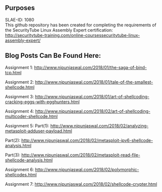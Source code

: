 ## Purposes 

SLAE-ID: 1080</br>
This github repository has been created for completing the requirements of the SecurityTube Linux Assembly Expert certification:</br>
<http://securitytube-training.com/online-coursessecuritytube-linux-assembly-expert/>

## Blog Posts Can Be Found Here:
Assignment 1: http://www.nipunjaswal.com/2018/01/the-saga-of-bind-tcp.html

Assignment 2: http://www.nipunjaswal.com/2018/01/tale-of-the-smallest-shellcode.html

Assignment 3: http://www.nipunjaswal.com/2018/01/art-of-shellcoding-cracking-eggs-with-egghunters.html

Assignment 4: http://www.nipunjaswal.com/2018/02/art-of-shellcoding-multicoder-shellcode.html

Assignment 5: 
Part(1): http://www.nipunjaswal.com/2018/02/analyzing-metasploit-adduser-payload.html

Part(2): http://www.nipunjaswal.com/2018/02/metasploit-ipv6-shellcode-analysis.html

Part(3): http://www.nipunjaswal.com/2018/02/metasploit-read-file-shellcode-analysis.html

Assignment 6: http://www.nipunjaswal.com/2018/02/polymorphic-shellcodes.html

Assignment 7: http://www.nipunjaswal.com/2018/02/shellcode-crypter.html
